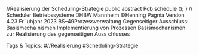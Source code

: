 //Realisierung der Scheduling-Strategie
public abstract Pcb schedule ();
} // Scheduler
Betriebssysteme DHBW Mannheim ©Henning Pagnia Version 4.23 Fr¨uhjahr 2023 BS–49Prozessverwaltung Gegenseitiger Ausschluss: Basismecha nismen Implementierung von Prozessen
Basismechanismen zur Realisierung des gegenseitigen Auss chlusses

   Tags & Topics:
   #//Realisierung
   #Scheduling-Strategie